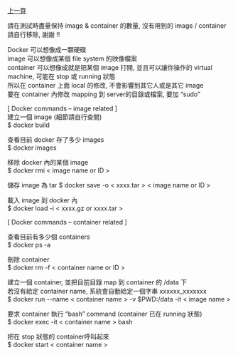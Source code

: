 [上一頁](https://jian-hong-wu.github.io/blog/)

請在測試時盡量保持 image & container 的數量, 沒有用到的 image / container 請自行移除, 謝謝 !!
 
Docker 可以想像成一顆硬碟  
image 可以想像成某個 file system 的映像檔案  
container 可以想像成就是把某個 image 打開, 並且可以讓你操作的 virtual machine, 可能在 stop 或 running 狀態  
所以在 container 上面 local 的修改, 不會影響到其它人或是其它 image  
要在 container 內修改 mapping 到 server的目錄或檔案, 要加 “sudo”  
 
[ Docker commands – image related ]  
建立一個 image (細節請自行查閱)  
$ docker build

查看目前 docker 存了多少 images  
$ docker images

移除 docker 內的某個 image  
$ docker rmi < image name or ID >

儲存 image 為 tar 
$ docker save -o < xxxx.tar > < image name or ID >

載入 image 到 docker 內  
$ docker load -i < xxxx.gz or xxxx.tar >
 
[ Docker commands – container related ]
 
查看目前有多少個 containers  
$ docker ps -a  

刪除 container  
$ docker rm -f < container name or ID >

建立一個 container, 並把目前目錄 map 到 container 的 /data 下  
若沒有給定 container name, 系統會自動給定一個字串  xxxxxx_xxxxxxx  
$ docker run --name < container name > -v $PWD:/data -it < image name >

要求 container 執行 “bash” command (container 已在 running 狀態)  
$ docker exec -it < container name > bash

把在 stop 狀態的 container呼叫起來  
$ docker start < container name >
